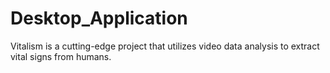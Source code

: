 # Desktop_Application
Vitalism is a cutting-edge project that utilizes video data analysis to extract vital signs from humans.
